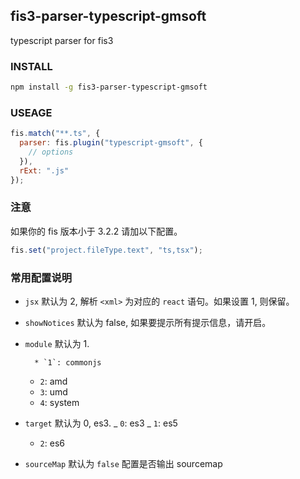 ## fis3-parser-typescript-gmsoft

typescript parser for fis3

### INSTALL

```bash
npm install -g fis3-parser-typescript-gmsoft
```

### USEAGE

```js
fis.match("**.ts", {
  parser: fis.plugin("typescript-gmsoft", {
    // options
  }),
  rExt: ".js"
});
```

### 注意

如果你的 fis 版本小于 3.2.2 请加以下配置。

```js
fis.set("project.fileType.text", "ts,tsx");
```

### 常用配置说明

- `jsx` 默认为 2, 解析 `<xml>` 为对应的 `react` 语句。如果设置 1, 则保留。
- `showNotices` 默认为 false, 如果要提示所有提示信息，请开启。
- `module` 默认为 1.

      	* `1`: commonjs

  - `2`: amd
  - `3`: umd
  - `4`: system

- `target` 默认为 0, es3.
  _ `0`: es3
  _ `1`: es5
  - `2`: es6
- `sourceMap` 默认为 `false` 配置是否输出 sourcemap
